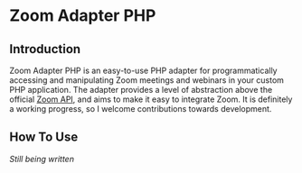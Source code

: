 # Zoom Adapter PHP

## Introduction

Zoom Adapter PHP is an easy-to-use PHP adapter for programmatically accessing and manipulating Zoom meetings and webinars in your custom PHP application. The adapter provides a level of abstraction above the official [Zoom API](https://marketplace.zoom.us/docs/api-reference/introduction), and aims to make it easy to integrate Zoom. It is definitely a working progress, so I welcome contributions towards development.

## How To Use

_Still being written_
